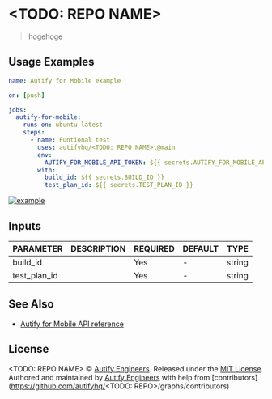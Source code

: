 # <TODO: REPO NAME>

> hogehoge

## Usage Examples

```yml
name: Autify for Mobile example

on: [push]

jobs:
  autify-for-mobile:
    runs-on: ubuntu-latest
    steps:
      - name: Funtional test
        uses: autifyhq/<TODO: REPO NAME>t@main
        env:
          AUTIFY_FOR_MOBILE_API_TOKEN: ${{ secrets.AUTIFY_FOR_MOBILE_API_TOKEN }}
        with:
          build_id: ${{ secrets.BUILD_ID }}
          test_plan_id: ${{ secrets.TEST_PLAN_ID }}
```

[![example](https://github.com/autifyhq/mobile-run-test-plan-github-action/actions/workflows/example.yml/badge.svg?branch=beta)](https://github.com/autifyhq/mobile-run-test-plan-github-action/actions/workflows/example.yml)


## Inputs

| PARAMETER | DESCRIPTION | REQUIRED | DEFAULT | TYPE |
| --- | --- | --- | --- | --- |
| build_id | | Yes | - | string |
| test_plan_id | | Yes | - | string |

## See Also

- [Autify for Mobile API reference](https://mobile-app.autify.com/api/docs/index.html)

## License

<TODO: REPO NAME> © [Autify Engineers](https://github.com/autifyhq). Released under the [MIT License](LICENSE).<br/>
Authored and maintained by [Autify Engineers](https://github.com/autifyhq) with help from [contributors](https://github.com/autifyhq/<TODO: REPO>/graphs/contributors)
